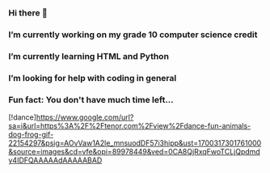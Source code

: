 ### Hi there 👋
###  I’m currently working on my grade 10 computer science credit
###  I’m currently learning HTML and Python
###  I’m looking for help with coding in general
###  Fun fact: You don't have much time left...
[!dance]https://www.google.com/url?sa=i&url=https%3A%2F%2Ftenor.com%2Fview%2Fdance-fun-animals-dog-frog-gif-22154297&psig=AOvVaw1A2le_mnsuodDF57i3hipp&ust=1700317301761000&source=images&cd=vfe&opi=89978449&ved=0CA8QjRxqFwoTCLjQpdmdy4IDFQAAAAAdAAAAABAD
